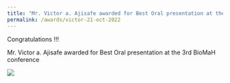```yaml
---
title: "Mr. Victor a. Ajisafe awarded for Best Oral presentation at the 3rd BioMaH conference (21/10/22)"
permalink: /awards/victor-21-oct-2022
---
```

Congratulations !!!

Mr. Victor a. Ajisafe awarded for Best Oral presentation at the 3rd BioMaH conference 

<img src="{{ site.baseurl }}/assets/images/awards/victor.jpg">